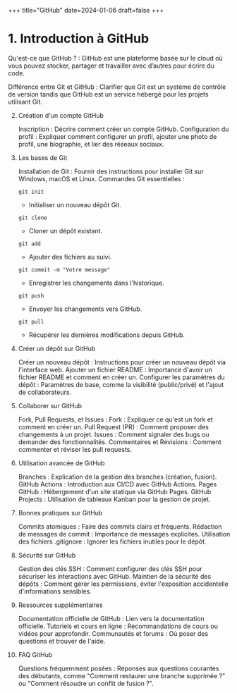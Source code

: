 +++
title="GitHub"
date=2024-01-06
draft=false
+++

# 1. Introduction à GitHub

Qu'est-ce que GitHub ? : GitHub est une plateforme basée sur le cloud où vous pouvez stocker, partager et travailler avec d’autres pour écrire du code.

Différence entre Git et GitHub : Clarifier que Git est un système de contrôle de version tandis que GitHub est un service hébergé pour les projets utilisant Git.

2. Création d'un compte GitHub

    Inscription : Décrire comment créer un compte GitHub.
    Configuration du profil : Expliquer comment configurer un profil, ajouter une photo de profil, une biographie, et lier des réseaux sociaux.

3. Les bases de Git

    Installation de Git : Fournir des instructions pour installer Git sur Windows, macOS et Linux.
    Commandes Git essentielles :

    ```
    git init
    ``` 
    - Initialiser un nouveau dépôt Git.

    ```
    git clone
    ```
    - Cloner un dépôt existant.

    ```
    git add
    ```
    - Ajouter des fichiers au suivi.

    ```
    git commit -m "Votre message"
    ```
    - Enregistrer les changements dans l'historique.

    ```
    git push
    ``` 

    - Envoyer les changements vers GitHub.

    ```
    git pull
    ``` 
    - Récupérer les dernières modifications depuis GitHub.

4. Créer un dépôt sur GitHub

    Créer un nouveau dépôt : Instructions pour créer un nouveau dépôt via l'interface web.
    Ajouter un fichier README : Importance d'avoir un fichier README et comment en créer un.
    Configurer les paramètres du dépôt : Paramètres de base, comme la visibilité (public/privé) et l'ajout de collaborateurs.

5. Collaborer sur GitHub

    Fork, Pull Requests, et Issues :
        Fork : Expliquer ce qu'est un fork et comment en créer un.
        Pull Request (PR) : Comment proposer des changements à un projet.
        Issues : Comment signaler des bugs ou demander des fonctionnalités.
    Commentaires et Révisions : Comment commenter et réviser les pull requests.

6. Utilisation avancée de GitHub

    Branches : Explication de la gestion des branches (création, fusion).
    GitHub Actions : Introduction aux CI/CD avec GitHub Actions.
    Pages GitHub : Hébergement d'un site statique via GitHub Pages.
    GitHub Projects : Utilisation de tableaux Kanban pour la gestion de projet.

7. Bonnes pratiques sur GitHub

    Commits atomiques : Faire des commits clairs et fréquents.
    Rédaction de messages de commit : Importance de messages explicites.
    Utilisation des fichiers .gitignore : Ignorer les fichiers inutiles pour le dépôt.

8. Sécurité sur GitHub

    Gestion des clés SSH : Comment configurer des clés SSH pour sécuriser les interactions avec GitHub.
    Maintien de la sécurité des dépôts : Comment gérer les permissions, éviter l'exposition accidentelle d'informations sensibles.

9. Ressources supplémentaires

    Documentation officielle de GitHub : Lien vers la documentation officielle.
    Tutoriels et cours en ligne : Recommandations de cours ou vidéos pour approfondir.
    Communautés et forums : Où poser des questions et trouver de l'aide.

10. FAQ GitHub

    Questions fréquemment posées : Réponses aux questions courantes des débutants, comme "Comment restaurer une branche supprimée ?" ou "Comment résoudre un conflit de fusion ?".